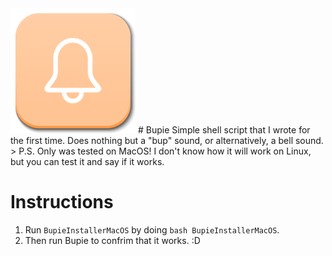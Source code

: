 <img src="assets/Bupie.png" alt="Logo" width="200" height="200">
# Bupie
Simple shell script that I wrote for the first time. Does nothing but a "bup" sound, or alternatively, a bell sound.
> P.S. Only was tested on MacOS! I don't know how it will work on Linux, but you can test it and say if it works.

# Instructions
1. Run `BupieInstallerMacOS` by doing `bash BupieInstallerMacOS`.
2. Then run Bupie to confrim that it works. :D

